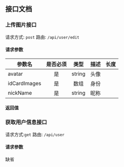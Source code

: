## 接口文档

### 上传图片接口

请求方式: `post` 路由: `/api/user/edit`

#### 请求参数

参数名|是否必须|类型|描述|长度
-|:-:|:-:|:-:|-:
avatar|是|string|头像
idCardImages|是|数组|身份
nickName|是|string|昵称

#### 返回值

### 获取用户信息接口
请求方式:`get` 路由: `/api/user`

#### 请求参数 
缺省